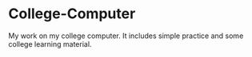 # College-Computer
My work on my college computer.
It includes simple practice and some college learning material.
